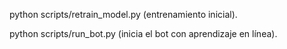 python scripts/retrain_model.py (entrenamiento inicial).

python scripts/run_bot.py (inicia el bot con aprendizaje en línea).